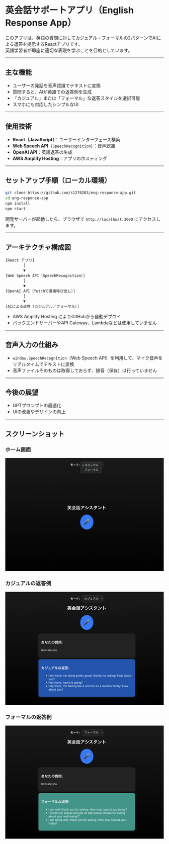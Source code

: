 # 英会話サポートアプリ（English Response App）
このアプリは、英語の質問に対してカジュアル・フォーマルの2パターンでAIによる返答を提示するReactアプリです。  
英語学習者が即座に適切な表現を学ぶことを目的としています。

---

## 主な機能
- ユーザーの発話を音声認識でテキストに変換
- 質問すると、AIが英語での返答例を生成
- 「カジュアル」または「フォーマル」な返答スタイルを選択可能
- スマホにも対応したシンプルなUI

---

## 使用技術
- **React（JavaScript）**：ユーザーインターフェース構築
- **Web Speech API**（`SpeechRecognition`）：音声認識
- **OpenAI API**：英語返答の生成
- **AWS Amplify Hosting**：アプリのホスティング

---

## セットアップ手順（ローカル環境）
```bash
git clone https://github.com/s1270203/eng-response-app.git
cd eng-response-app
npm install
npm start
```

開発サーバーが起動したら、ブラウザで `http://localhost:3000` にアクセスします。

---

## アーキテクチャ構成図
```text
[React アプリ]
        │
        ▼
[Web Speech API（SpeechRecognition）]
        │
        ▼
[OpenAI API（fetchで直接呼び出し）]
        │
        ▼
[AIによる返答（カジュアル／フォーマル）]
```

- AWS Amplify Hosting によりGitHubから自動デプロイ
- バックエンドサーバーやAPI Gateway、Lambdaなどは使用していません

---

## 音声入力の仕組み
- `window.SpeechRecognition`（Web Speech API）を利用して、マイク音声をリアルタイムでテキストに変換
- 音声ファイルそのものは取得しておらず、録音（保存）は行っていません

---

## 今後の展望
- GPTプロンプトの最適化
- UIの改善やデザインの向上

---

## スクリーンショット

### ホーム画面
![ホーム](./docs/Home.png)

### カジュアルの返答例
![返答表示](./docs/Casual.png)

### フォーマルの返答例
![返答表示](./docs/Formal.png)
